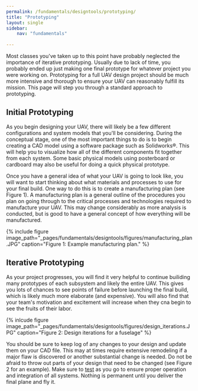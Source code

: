 ```yaml
---
permalink: /fundamentals/designtools/prototyping/
title: "Prototyping"
layout: single
sidebar:
    nav: "fundamentals"
    
---
```


Most classes you've taken up to this point have probably neglected the importance of iterative prototyping. Usually due to lack of time, you probably ended up just making one final prototype for whatever project you were working on. Prototyping for a full UAV design project should be much more intensive and thorough to ensure your UAV can reasonably fulfill its mission. This page will step you through a standard approach to prototyping.

## Initial Prototyping
As you begin designing your UAV, there will likely be a few different configurations and system models that you'll be considering. During the conceptual stage, one of the most important things to do is to begin creating a CAD model using a software package such as Solidworks&#x00AE;. This will help you to visualize how all of the different components fit together from each system. Some basic physical models using posterboard or cardboard may also be useful for doing a quick physical prototype.

Once you have a general idea of what your UAV is going to look like, you will want to start thinking about what materials and processes to use for your final build. One way to do this is to create a manufacturing plan (see Figure 1). A manufacturing plan is a general outline of the procedures you plan on going through to the critical processes and technologies required to manufacture your UAV. This may change considerably as more analysis is conducted, but is good to have a general concept of how everything will be manufactured.

{% include figure image_path="_pages/fundamentals/designtools/figures/manufacturing_plan.JPG" caption="Figure 1: Example manufacturing plan." %}

## Iterative Prototyping
As your project progresses, you will find it very helpful to continue builiding many prototypes of each subsystem and likely the entire UAV. This gives you lots of chances to see points of failure before launching the final build, which is likely much more elaborate (and expensive). You will also find that your team's motivation and excitement will increase when they cna begin to see the fruits of their labor. 

{% inlcude figure image_path="_pages/fundamentals/designtools/figures/design_iterations.JPG" caption="Figure 2: Design iterations for a fuselage" %}

You should be sure to keep log of any changes to your design and update them on your CAD file. This may at times require extensive remodeling if a major flaw is discovered or another substantial change is needed. Do not be afraid to throw out parts of your design that need to be changed (see Figure 2 for an example). Make sure to [test](https://aeronautics.byu.edu/fundamentals/designtools/testing) as you go to ensure proper operation and integration of all systems. Nothing is permanent until you deliver the final plane and fly it. 
